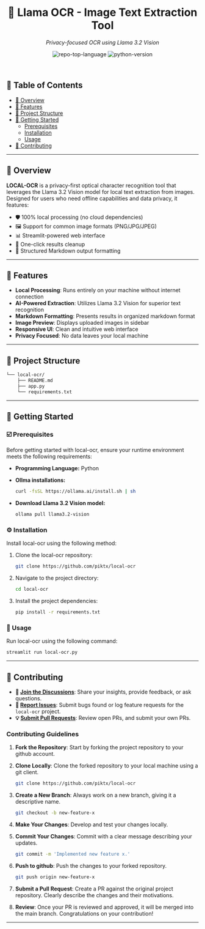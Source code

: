 <p align="center"><h1 align="center">🦙 Llama OCR - Image Text Extraction Tool</h1></p>
<p align="center">
	<em>Privacy-focused OCR using Llama 3.2 Vision</em>
</p>
<p align="center">
	<img src="https://img.shields.io/github/languages/top/piktx/local-ocr" alt="repo-top-language">
	<img src="https://img.shields.io/badge/python-3.9%2B-blue" alt="python-version">
</p>
<br>

## 🔗 Table of Contents

- [📍 Overview](#-overview)
- [👾 Features](#-features)
- [📁 Project Structure](#-project-structure)
- [🚀 Getting Started](#-getting-started)
   - [Prerequisites](#-prerequisites)
  - [Installation](#-installation)
  - [Usage](#-usage)
- [🔰 Contributing](#-contributing)

---

## 📍 Overview

**LOCAL-OCR** is a privacy-first optical character recognition tool that leverages the Llama 3.2 Vision model for local text extraction from images. Designed for users who need offline capabilities and data privacy, it features:

- 🛡️ 100% local processing (no cloud dependencies)
- 🖼️ Support for common image formats (PNG/JPG/JPEG)
- 📊 Streamlit-powered web interface
- 🧹 One-click results cleanup
- 📝 Structured Markdown output formatting

---

## 👾 Features

- **Local Processing**: Runs entirely on your machine without internet connection
- **AI-Powered Extraction**: Utilizes Llama 3.2 Vision for superior text recognition
- **Markdown Formatting**: Presents results in organized markdown format
- **Image Preview**: Displays uploaded images in sidebar
- **Responsive UI**: Clean and intuitive web interface
- **Privacy Focused**: No data leaves your local machine

---

## 📁 Project Structure

```sh
└── local-ocr/
    ├── README.md
    ├── app.py
    └── requirements.txt
```

---
## 🚀 Getting Started

### ☑️ Prerequisites

Before getting started with local-ocr, ensure your runtime environment meets the following requirements:

- **Programming Language:** Python
- **Ollma installations:**

  ```sh
  curl -fsSL https://ollama.ai/install.sh | sh
  ```
- **Download Llama 3.2 Vision model:**
  ```sh
  ollama pull llama3.2-vision

### ⚙️ Installation

Install local-ocr using the following method:

1. Clone the local-ocr repository:
   ```sh
   git clone https://github.com/piktx/local-ocr
   ```

2. Navigate to the project directory:
   ```sh
   cd local-ocr
   ```

3. Install the project dependencies:
   ```sh
   pip install -r requirements.txt
   ```



### 🤖 Usage
Run local-ocr using the following command:
```sh
streamlit run local-ocr.py
```
---
## 🔰 Contributing

- **💬 [Join the Discussions](https://github.com/piktx/local-ocr/discussions)**: Share your insights, provide feedback, or ask questions.
- **🐛 [Report Issues](https://github.com/piktx/local-ocr/issues)**: Submit bugs found or log feature requests for the `local-ocr` project.
- **💡 [Submit Pull Requests](https://github.com/piktx/local-ocr/blob/main/CONTRIBUTING.md)**: Review open PRs, and submit your own PRs.


### Contributing Guidelines

1. **Fork the Repository**: Start by forking the project repository to your github account.

2. **Clone Locally**: Clone the forked repository to your local machine using a git client.

   ```sh
   git clone https://github.com/piktx/local-ocr
   ```
3. **Create a New Branch**: Always work on a new branch, giving it a descriptive name.
   ```sh
   git checkout -b new-feature-x
   ```
4. **Make Your Changes**: Develop and test your changes locally.
5. **Commit Your Changes**: Commit with a clear message describing your updates.
   ```sh
   git commit -m 'Implemented new feature x.'
   ```
6. **Push to github**: Push the changes to your forked repository.
   ```sh
   git push origin new-feature-x
   ```
7. **Submit a Pull Request**: Create a PR against the original project repository. Clearly describe the changes and their motivations.
8. **Review**: Once your PR is reviewed and approved, it will be merged into the main branch. Congratulations on your contribution!


---

